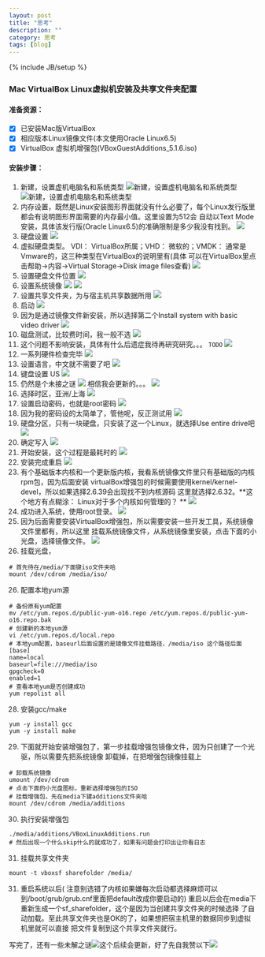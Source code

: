 ```yaml
---
layout: post
title: "思考"
description: ""
category: 思考
tags: [blog]
---
```

{% include JB/setup %}

### Mac VirtualBox Linux虚拟机安装及共享文件夹配置
#### 准备资源：

- [x] 已安装Mac版VirtualBox
- [x] 相应版本Linux镜像文件(本文使用Oracle Linux6.5)
- [x] VirtualBox 虚拟机增强包(VBoxGuestAdditions_5.1.6.iso)

#### 安装步骤：
1. 新建，设置虚机电脑名和系统类型
![新建，设置虚机电脑名和系统类型](http://7xvn6m.com1.z0.glb.clouddn.com/virtualhost_and_mysql_install_1.png)
![新建，设置虚机电脑名和系统类型](http://7xvn6m.com1.z0.glb.clouddn.com/virtualhost_and_mysql_install_2.png)
2. 内存设置，既然是Linux安装图形界面就没有什么必要了，每个Linux发行版里都会有说明图形界面需要的内存最小值。这里设置为512会
自动以Text Mode安装，具体该发行版(Oracle Linux6.5)的准确限制是多少我没有找到。
![](http://7xvn6m.com1.z0.glb.clouddn.com/virtualhost_and_mysql_install_3.png)
3. 硬盘设置
![](http://7xvn6m.com1.z0.glb.clouddn.com/virtualhost_and_mysql_install_4.png)
4. 虚拟硬盘类型。 VDI： VirtualBox所属；VHD： 微软的；VMDK： 通常是Vmware的，这三种类型在VirtualBox的说明里有(具体
可以在VirtualBox里点击帮助->内容->Virtual Storage->Disk image files查看)
![](http://7xvn6m.com1.z0.glb.clouddn.com/virtualhost_and_mysql_install_5.png)
5. 设置硬盘文件位置
![](http://7xvn6m.com1.z0.glb.clouddn.com/virtualhost_and_mysql_install_6.png)
6. 设置系统镜像
![](http://7xvn6m.com1.z0.glb.clouddn.com/virtualhost_and_mysql_install_8.png)
![](http://7xvn6m.com1.z0.glb.clouddn.com/virtualhost_and_mysql_install_9.png)
7. 设置共享文件夹，为与宿主机共享数据所用
![](http://7xvn6m.com1.z0.glb.clouddn.com/virtualhost_and_mysql_install_sharefolder.png)
8. 启动
![](http://7xvn6m.com1.z0.glb.clouddn.com/virtualhost_and_mysql_install_10.png)
9. 因为是通过镜像文件新安装，所以选择第二个Install system with basic video driver
![](http://7xvn6m.com1.z0.glb.clouddn.com/virtualhost_and_mysql_install_11.png)
10. 磁盘测试，比较费时间，我一般不选
![](http://7xvn6m.com1.z0.glb.clouddn.com/virtualhost_and_mysql_install_12.png)
11. 这个问题不影响安装，具体有什么后遗症我待再研究研究。。。 `TODO`
![](http://7xvn6m.com1.z0.glb.clouddn.com/virtualhost_and_mysql_install_13.png)
12. 一系列硬件检查完毕
![](http://7xvn6m.com1.z0.glb.clouddn.com/virtualhost_and_mysql_install_14.png)
13. 设置语言，中文就不需要了吧
![](http://7xvn6m.com1.z0.glb.clouddn.com/virtualhost_and_mysql_install_15.png)
14. 键盘设置 US
![](http://7xvn6m.com1.z0.glb.clouddn.com/virtualhost_and_mysql_install_16.png)
15. 仍然是个未接之谜 ![](http://7xvn6m.com1.z0.glb.clouddn.com/blog-img3573956_132.gif) 相信我会更新的。。。
![](http://7xvn6m.com1.z0.glb.clouddn.com/virtualhost_and_mysql_install_17.png)
16. 选择时区，亚洲/上海
![](http://7xvn6m.com1.z0.glb.clouddn.com/virtualhost_and_mysql_install_18.png)
17. 设置启动密码，也就是root密码
![](http://7xvn6m.com1.z0.glb.clouddn.com/virtualhost_and_mysql_install_19.png)
18. 因为我的密码设的太简单了，管他呢，反正测试用
![](http://7xvn6m.com1.z0.glb.clouddn.com/virtualhost_and_mysql_install_20.png)
19. 硬盘分区，只有一块硬盘，只安装了这一个Linux，就选择Use entire drive吧
![](http://7xvn6m.com1.z0.glb.clouddn.com/virtualhost_and_mysql_install_21.png)
20. 确定写入
![](http://7xvn6m.com1.z0.glb.clouddn.com/virtualhost_and_mysql_install_22.png)
21. 开始安装，这个过程是最耗时的
![](http://7xvn6m.com1.z0.glb.clouddn.com/virtualhost_and_mysql_install_23.png)
22. 安装完成重启
![](http://7xvn6m.com1.z0.glb.clouddn.com/virtualhost_and_mysql_install_24.png)
23. 有个基础版本内核和一个更新版内核，我看系统镜像文件里只有基础版的内核rpm包，因为后面安装
virtualBox增强包的时候需要使用kernel/kernel-devel，所以如果选择2.6.39会出现找不到内核源码
这里就选择2.6.32。**这个地方有点糊涂：  Linux对于多个内核如何管理的？ **
![](http://7xvn6m.com1.z0.glb.clouddn.com/virtualhost_and_mysql_install_25.png)
24. 成功进入系统，使用root登录。
![](http://7xvn6m.com1.z0.glb.clouddn.com/virtualhost_and_mysql_install_26.png)
25. 因为后面需要安装VirtualBox增强包，所以需要安装一些开发工具，系统镜像文件里都有，所以这里
挂载系统镜像文件，从系统镜像里安装，点击下面的小光盘，选择镜像文件。
![](http://7xvn6m.com1.z0.glb.clouddn.com/virtualhost_and_mysql_install_28.png)
26. 挂载光盘，
```shell
# 首先待在/media/下面键iso文件夹哈
mount /dev/cdrom /media/iso/
```
26. 配置本地yum源
```shell
# 备份原有yum配置
mv /etc/yum.repos.d/public-yum-o16.repo /etc/yum.repos.d/public-yum-o16.repo.bak
# 创建新的本地yum源
vi /etc/yum.repos.d/local.repo
# 本地yum配置，baseurl后面设置的是镜像文件挂载路径，/media/iso 这个路径后面
[base]
name=local
baseurl=file:///media/iso
gpgcheck=0
enabled=1
# 查看本地yum是否创建成功
yum repolist all
```
28. 安装gcc/make
```shell
yum -y install gcc
yum -y install make
```
29. 下面就开始安装增强包了，第一步挂载增强包镜像文件，因为只创建了一个光驱，所以需要先把系统镜像
卸载掉，在把增强包镜像挂载上
```shell
# 卸载系统镜像
umount /dev/cdrom
# 点击下面的小光盘图标，重新选择增强包的ISO
# 挂载增强包，先在media下建additions文件夹哈
mount /dev/cdrom /media/additions
```
30. 执行安装增强包
```shell
./media/additions/VBoxLinuxAdditions.run
# 然后出现一个什么skip什么的就成功了，如果有问题会打印出让你看日志
```
31. 挂载共享文件夹
```shell
mount -t vboxsf sharefolder /media/
```
31. 重启系统以后(
注意别选错了内核如果嫌每次启动都选择麻烦可以到/boot/grub/grub.cnf里面把default改成你要启动的)
重启以后会在media下重新生成一个sf_sharefolder，这个是因为当创建共享文件夹的时候选择
了自动加载。至此共享文件夹也是OK的了，如果想把宿主机里的数据同步到虚拟机里就可以直接
把文件复制到这个共享文件夹就行。


写完了，还有一些未解之谜![](http://7xvn6m.com1.z0.glb.clouddn.com/blog-img3573956_192.gif)这个后续会更新，好了先自我赞以下![](http://7xvn6m.com1.z0.glb.clouddn.com/blog-img3573956_201.gif)
